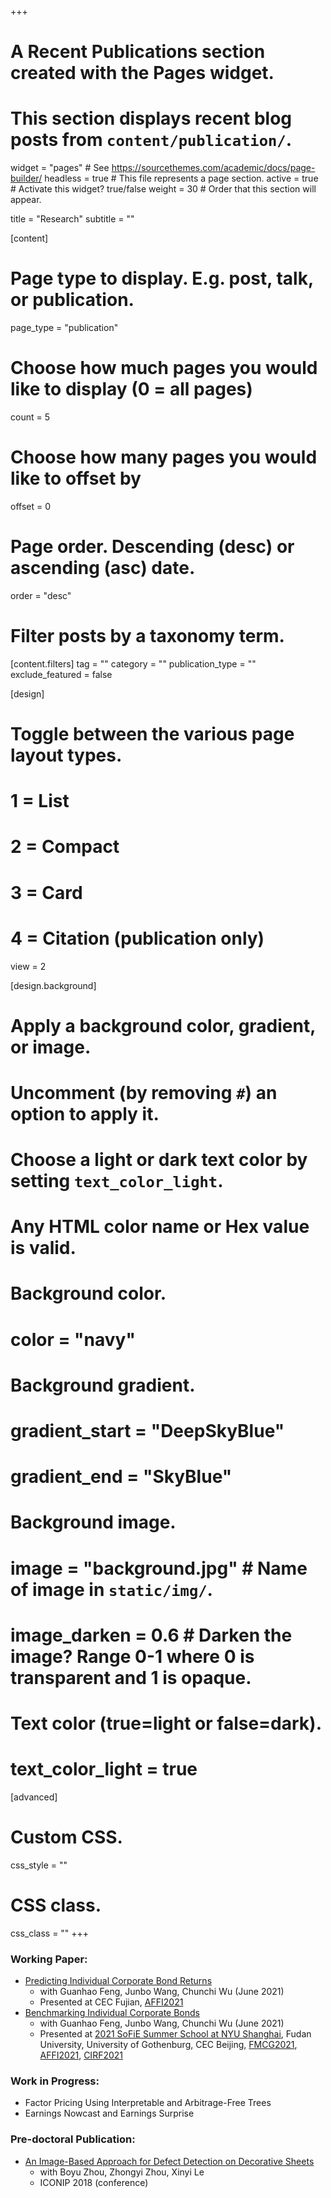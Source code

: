 +++
# A Recent Publications section created with the Pages widget.
# This section displays recent blog posts from `content/publication/`.

widget = "pages"  # See https://sourcethemes.com/academic/docs/page-builder/
headless = true  # This file represents a page section.
active = true  # Activate this widget? true/false
weight = 30  # Order that this section will appear.

title = "Research"
subtitle = ""

[content]
  # Page type to display. E.g. post, talk, or publication.
  page_type = "publication"

  # Choose how much pages you would like to display (0 = all pages)
  count = 5

  # Choose how many pages you would like to offset by
  offset = 0

  # Page order. Descending (desc) or ascending (asc) date.
  order = "desc"

  # Filter posts by a taxonomy term.
  [content.filters]
    tag = ""
    category = ""
    publication_type = ""
    exclude_featured = false

[design]
  # Toggle between the various page layout types.
  #   1 = List
  #   2 = Compact
  #   3 = Card
  #   4 = Citation (publication only)
  view = 2

[design.background]
  # Apply a background color, gradient, or image.
  #   Uncomment (by removing `#`) an option to apply it.
  #   Choose a light or dark text color by setting `text_color_light`.
  #   Any HTML color name or Hex value is valid.

  # Background color.
  # color = "navy"

  # Background gradient.
  # gradient_start = "DeepSkyBlue"
  # gradient_end = "SkyBlue"

  # Background image.
  # image = "background.jpg"  # Name of image in `static/img/`.
  # image_darken = 0.6  # Darken the image? Range 0-1 where 0 is transparent and 1 is opaque.

  # Text color (true=light or false=dark).
  # text_color_light = true  

[advanced]
 # Custom CSS.
 css_style = ""

 # CSS class.
 css_class = ""
+++

<!-- {{% alert note %}}
Quickly discover relevant content by [filtering publications]({{< ref "/publication/_index.md" >}}).
{{% /alert %}} -->

<!-- ### Publication: -->

### Working Paper:
  - [Predicting Individual Corporate Bond Returns](https://papers.ssrn.com/sol3/papers.cfm?abstract_id=3870306)
    - with Guanhao Feng, Junbo Wang, Chunchi Wu (June 2021)
    - Presented at CEC Fujian, [AFFI2021](https://affi2021.eventsadmin.com/Home/Welcome)
  - [Benchmarking Individual Corporate Bonds](files/BCM_CB.pdf)
    - with Guanhao Feng, Junbo Wang, Chunchi Wu (June 2021)
    - Presented at [2021 SoFiE Summer School at NYU Shanghai](https://research.shanghai.nyu.edu/centers-and-institutes/vins/events/2021-sofie-financial-econometrics-summer-school), Fudan University, University of Gothenburg, CEC Beijing, [FMCG2021](https://www.latrobe.edu.au/business/about/financial-markets-and-corporate-governance-conference), [AFFI2021](https://affi2021.eventsadmin.com/Home/Welcome), [CIRF2021](https://cirforum.org/cirf2021/forum.php)

### Work in Progress:
  - Factor Pricing Using Interpretable and Arbitrage-Free Trees
  - Earnings Nowcast and Earnings Surprise

<!-- - Measuring Mutual Fund Performance with Characteristic-based Benchmarks: A Machine Learning Approach-->

<!-- - Time Series Efficient and Mean Variance Efficient Portfolio -->

### Pre-doctoral Publication:
  - [An Image-Based Approach for Defect Detection on Decorative Sheets](https://link.springer.com/chapter/10.1007/978-3-030-04212-7_58)
    - with Boyu Zhou, Zhongyi Zhou, Xinyi Le
    - ICONIP 2018 (conference)
